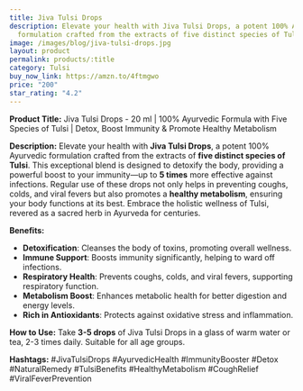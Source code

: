 ```yaml
---
title: Jiva Tulsi Drops
description: Elevate your health with Jiva Tulsi Drops, a potent 100% Ayurvedic
  formulation crafted from the extracts of five distinct species of Tulsi.
image: /images/blog/jiva-tulsi-drops.jpg
layout: product
permalink: products/:title
category: Tulsi
buy_now_link: https://amzn.to/4ftmgwo
price: "200"
star_rating: "4.2"
---
```

**Product Title:** Jiva Tulsi Drops - 20 ml | 100% Ayurvedic Formula with Five Species of Tulsi | Detox, Boost Immunity & Promote Healthy Metabolism

**Description:**
Elevate your health with **Jiva Tulsi Drops**, a potent 100% Ayurvedic formulation crafted from the extracts of **five distinct species of Tulsi**. This exceptional blend is designed to detoxify the body, providing a powerful boost to your immunity—up to **5 times** more effective against infections. Regular use of these drops not only helps in preventing coughs, colds, and viral fevers but also promotes a **healthy metabolism**, ensuring your body functions at its best. Embrace the holistic wellness of Tulsi, revered as a sacred herb in Ayurveda for centuries.

**Benefits:**
- **Detoxification**: Cleanses the body of toxins, promoting overall wellness.
- **Immune Support**: Boosts immunity significantly, helping to ward off infections.
- **Respiratory Health**: Prevents coughs, colds, and viral fevers, supporting respiratory function.
- **Metabolism Boost**: Enhances metabolic health for better digestion and energy levels.
- **Rich in Antioxidants**: Protects against oxidative stress and inflammation.

**How to Use:**
Take **3-5 drops** of Jiva Tulsi Drops in a glass of warm water or tea, 2-3 times daily. Suitable for all age groups.

**Hashtags:**
#JivaTulsiDrops #AyurvedicHealth #ImmunityBooster #Detox #NaturalRemedy #TulsiBenefits #HealthyMetabolism #CoughRelief #ViralFeverPrevention
